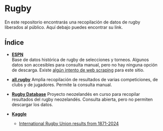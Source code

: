 # Rugby
En este repositorio encontrarás una recopilación de datos de rugby liberados al público. Aquí debajo puedes encontrar su link.

## Índice

- [**ESPN**](https://www.espn.co.uk/rugby/)  
  Base de datos histórica de rugby de selecciones y torneos. Algunos datos son accesibles para consulta manual, pero no hay ninguna opción de descarga. Existe [algún intento de web scraping](https://www.kaggle.com/code/davidclavijosuarez/web-scraping-in-espn) para este sitio.

- [**all.rugby**](https://all.rugby/)
  Amplia recopilación de resultados de varias competiciones, de clubs y de jugadores. Permite la consulta manual.
  
- [**Rugby Database**](https://www.rugbydatabase.co.nz/index.php)
  Proyecto neozelandés en curso para recopilar resultados del rugby neozelandés. Consulta abierta, pero no permiten descargar los datos.

- [**Kaggle**](https://www.kaggle.com/)  
  - [International Rugby Union results from 1871-2024](https://www.kaggle.com/datasets/lylebegbie/international-rugby-union-results-from-18712022)
